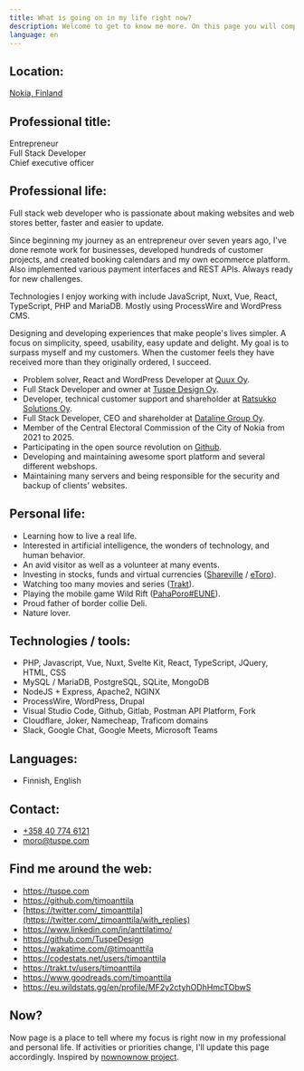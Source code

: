 ```yaml
---
title: What is going on in my life right now?
description: Welcome to get to know me more. On this page you will comprehensively find everything that is important to me at the moment in my professional and personal life.
language: en
---
```


## Location:

[Nokia, Finland](https://goo.gl/maps/k437LzVrvYzhUvXV9 "Google Maps")

## Professional title:

Entrepreneur  
Full Stack Developer  
Chief executive officer  

## Professional life:

Full stack web developer who is passionate about making websites and web stores better, faster and easier to update.

Since beginning my journey as an entrepreneur over seven years ago, I've done remote work for businesses, developed hundreds of customer projects, and created booking calendars and my own ecommerce platform. Also implemented various payment interfaces and REST APIs. Always ready for new challenges.

Technologies I enjoy working with include JavaScript, Nuxt, Vue, React, TypeScript, PHP and MariaDB. Mostly using ProcessWire and WordPress CMS.

Designing and developing experiences that make people's lives simpler. A focus on simplicity, speed, usability, easy update and delight. My goal is to surpass myself and my customers. When the customer feels they have received more than they originally ordered, I succeed.

- Problem solver, React and WordPress Developer at [Quux Oy](https://quux.fi/).
- Full Stack Developer and owner at [Tuspe Design Oy](https://tuspe.com/).
- Developer, technical customer support and shareholder at [Ratsukko Solutions Oy](https://www.ratsukko.com/).
- Full Stack Developer, CEO and shareholder at [Dataline Group Oy](https://www.dataline.fi/).
- Member of the Central Electoral Commission of the City of Nokia from 2021 to 2025.
- Participating in the open source revolution on [Github](https://github.com/timoanttila?tab=repositories).
- Developing and maintaining awesome sport platform and several different webshops.
- Maintaining many servers and being responsible for the security and backup of clients' websites.

## Personal life:

- Learning how to live a real life.
- Interested in artificial intelligence, the wonders of technology, and human behavior.
- An avid visitor as well as a volunteer at many events.
- Investing in stocks, funds and virtual currencies ([Shareville](https://shareville.fi/jasenet/timo-anttila/portfolios) / [eToro](https://www.etoro.com/people/timoanttila)).
- Watching too many movies and series ([Trakt](https://trakt.tv/users/timoanttila)).
- Playing the mobile game Wild Rift ([PahaPoro#EUNE](https://eu.wildstats.gg/en/profile/MF2y2ctyhODhHmcTObwS)).
- Proud father of border collie Deli.
- Nature lover.

## Technologies / tools:

- PHP, Javascript, Vue, Nuxt, Svelte Kit, React, TypeScript, JQuery, HTML, CSS
- MySQL / MariaDB, PostgreSQL, SQLite, MongoDB
- NodeJS + Express, Apache2, NGINX
- ProcessWire, WordPress, Drupal
- Visual Studio Code, Github, Gitlab, Postman API Platform, Fork
- Cloudflare, Joker, Namecheap, Traficom domains
- Slack, Google Chat, Google Meets, Microsoft Teams

## Languages:

- Finnish, English

## Contact:

- <a href="tel:+358407746121" rel="nofollow">+358 40 774 6121</a>
- <a href="mailto:moro@tuspe.com" rel="nofollow">moro@tuspe.com</a>

## Find me around the web:

- https://tuspe.com
- https://github.com/timoanttila
- [https://twitter.com/_timoanttila](https://twitter.com/_timoanttila/with_replies)
- https://www.linkedin.com/in/anttilatimo/
- https://github.com/TuspeDesign
- https://wakatime.com/@timoanttila
- https://codestats.net/users/timoanttila
- https://trakt.tv/users/timoanttila
- https://www.goodreads.com/timoanttila
- https://eu.wildstats.gg/en/profile/MF2y2ctyhODhHmcTObwS

## Now?

Now page is a place to tell where my focus is right now in my professional and personal life. If activities or priorities change, I'll update this page accordingly.
Inspired by [nownownow project](https://nownownow.com/).
